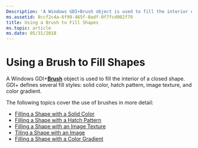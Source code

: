 ```yaml
---
Description: 'A Windows GDI+Brush object is used to fill the interior of a closed shape. GDI+ defines several fill styles: solid color, hatch pattern, image texture, and color gradient.'
ms.assetid: 8ccf2c4a-6f99-465f-8adf-0f7fcd002f79
title: Using a Brush to Fill Shapes
ms.topic: article
ms.date: 05/31/2018
---
```


# Using a Brush to Fill Shapes

A Windows GDI+[**Brush**](/windows/desktop/api/gdiplusbrush/nl-gdiplusbrush-brush) object is used to fill the interior of a closed shape. GDI+ defines several fill styles: solid color, hatch pattern, image texture, and color gradient.

The following topics cover the use of brushes in more detail:

-   [Filling a Shape with a Solid Color](-gdiplus-filling-a-shape-with-a-solid-color-use.md)
-   [Filling a Shape with a Hatch Pattern](-gdiplus-filling-a-shape-with-a-hatch-pattern-use.md)
-   [Filling a Shape with an Image Texture](-gdiplus-filling-a-shape-with-an-image-texture-use.md)
-   [Tiling a Shape with an Image](-gdiplus-tiling-a-shape-with-an-image-use.md)
-   [Filling a Shape with a Color Gradient](-gdiplus-filling-a-shape-with-a-color-gradient-use.md)

 

 



